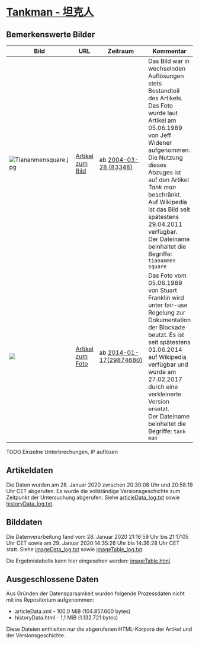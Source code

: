 # [Tankman - 坦克人](https://zh.wikipedia.org/wiki/%E5%9D%A6%E5%85%8B%E4%BA%BA)

## Bemerkenswerte Bilder

| Bild | URL | Zeitraum | Kommentar |
| - | - | - | - |
| ![Tiananmensquare.jpg](https://upload.wikimedia.org/wikipedia/zh/7/70/Tiananmensquare.jpg) | [Artikel zum Bild](https://zh.wikipedia.org/wiki/File:Tiananmensquare.jpg) | ab [2004-03-28 (83348)](https://zh.wikipedia.org/w/index.php?oldid=83348) | Das Bild war in wechselnden Auflösungen stets Bestandteil des Artikels. Das Foto wurde laut Artikel am 05.06.1989 von Jeff Widener aufgenommen. Die Nutzung dieses Abzuges ist auf den Artikel *Tank man* beschränkt. Auf Wikipedia ist das Bild seit spätestens 29.04.2011 verfügbar.<br/>Der Dateiname beinhaltet die Begriffe: `tiananmen` `square` |
| ![](https://upload.wikimedia.org/wikipedia/zh/thumb/8/85/Tank_Man_Long_Shot_by_Stuart_Franklin.jpg/250px-Tank_Man_Long_Shot_by_Stuart_Franklin.jpg) | [Artikel zum Foto](https://zh.wikipedia.org/wiki/File:Tank_Man_Long_Shot_by_Stuart_Franklin.jpg) | ab [2014-01-17(29874680)](https://zh.wikipedia.org/w/index.php?oldid=29874680) | Das Foto vom 05.06.1989 von Stuart Franklin wird unter fair-use Regelung zur Dokumentation der Blockade beutzt. Es ist seit spätestens 01.06.2014 auf Wikipedia verfügbar und wurde am 27.02.2017 durch eine verkleinerte Version ersetzt.<br/>Der Dateiname beinhaltet die Begriffe: `tank` `man` |

TODO Einzelne Unterbrechungen, IP auflösen

## Artikeldaten

Die Daten wurden am 28. Januar 2020 zwischen 20:30:08 Uhr und 20:58:19 Uhr CET abgerufen. Es wurde die vollständige Versionsgeschichte zum Zeitpunkt der Untersuchung abgerufen. Siehe [articleData_log.txt](articleData_log.txt) sowie [historyData_log.txt](historyData_log.txt).

## Bilddaten

Die Datenverarbeitung fand vom 28. Januar 2020 21:16:59 Uhr bis 21:17:05 Uhr CET sowie am 29. Januar 2020 14:35:26 Uhr bis 14:36:28 Uhr CET statt. Siehe [imageData_log.txt](imageData_log.txt) sowie [imageTable_log.txt](imageTable_log.txt).

Die Ergebnistabelle kann hier eingesehen werden: [imageTable.html](imageTable.html).

## Ausgeschlossene Daten

Aus Gründen der Datensparsamkeit wurden folgende Prozessdaten nicht mit ins Repositorium aufgenommen:

- articleData.xml - 100,0 MiB (104.857.600 bytes)
- historyData.html - 1,1 MiB (1.132.721 bytes)

Diese Dateien enthielten nur die abgerufenen HTML-Korpora der Artikel und der Versionsgeschichte.